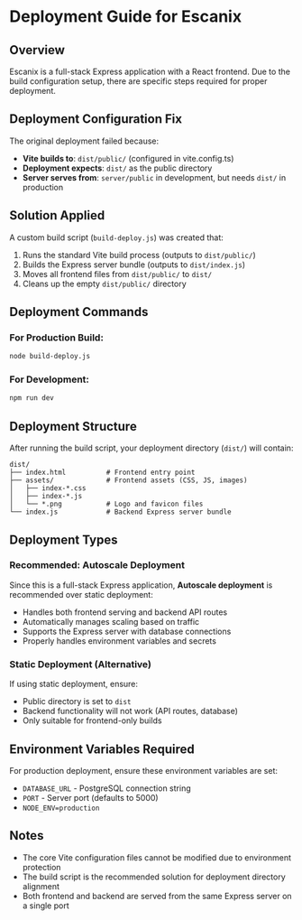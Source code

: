 # Deployment Guide for Escanix

## Overview

Escanix is a full-stack Express application with a React frontend. Due to the build configuration setup, there are specific steps required for proper deployment.

## Deployment Configuration Fix

The original deployment failed because:
- **Vite builds to**: `dist/public/` (configured in vite.config.ts)
- **Deployment expects**: `dist/` as the public directory
- **Server serves from**: `server/public` in development, but needs `dist/` in production

## Solution Applied

A custom build script (`build-deploy.js`) was created that:

1. Runs the standard Vite build process (outputs to `dist/public/`)
2. Builds the Express server bundle (outputs to `dist/index.js`)
3. Moves all frontend files from `dist/public/` to `dist/`
4. Cleans up the empty `dist/public/` directory

## Deployment Commands

### For Production Build:
```bash
node build-deploy.js
```

### For Development:
```bash
npm run dev
```

## Deployment Structure

After running the build script, your deployment directory (`dist/`) will contain:

```
dist/
├── index.html          # Frontend entry point
├── assets/             # Frontend assets (CSS, JS, images)
│   ├── index-*.css
│   ├── index-*.js
│   └── *.png           # Logo and favicon files
└── index.js            # Backend Express server bundle
```

## Deployment Types

### Recommended: Autoscale Deployment
Since this is a full-stack Express application, **Autoscale deployment** is recommended over static deployment:

- Handles both frontend serving and backend API routes
- Automatically manages scaling based on traffic
- Supports the Express server with database connections
- Properly handles environment variables and secrets

### Static Deployment (Alternative)
If using static deployment, ensure:
- Public directory is set to `dist`
- Backend functionality will not work (API routes, database)
- Only suitable for frontend-only builds

## Environment Variables Required

For production deployment, ensure these environment variables are set:
- `DATABASE_URL` - PostgreSQL connection string
- `PORT` - Server port (defaults to 5000)
- `NODE_ENV=production`

## Notes

- The core Vite configuration files cannot be modified due to environment protection
- The build script is the recommended solution for deployment directory alignment
- Both frontend and backend are served from the same Express server on a single port